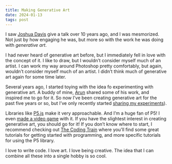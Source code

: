 ```yaml
---
title: Making Generative Art
date: 2024-01-13
tags: post
---
```


I saw [Joshua Davis](https://joshuadavis.com/) give a talk over 10 years ago, and I was mesmorized. Not just by how engaging he was, but more so with the work he was doing with *generative art*.

I had never heard of generative art before, but I immediately fell in love with the concept of it. I like to draw, but I wouldn’t consider myself much of an artist. I can work my way around Photoshop pretty comfortably, but again, wouldn’t consider myself much of an artist. I didn’t think much of generative art again for some time later.

Several years ago, I started toying with the idea fo experimenting with generative art. A buddy of mine, [Arun](https://codepen.io/satchmorun) shared some of his work, and inspired me to go for it. So now I’ve been creating generative art for the past five years or so, but I’ve only recently started [sharing my experiments](/generative-art/)).

Libraries like [P5.js](https://p5js.org/) make it very approachable. And I’m a huge fan of P5! I even [made a video game](https://iamdanielmarino.com/posts/github-game-off-game-jam-2021-retrospective/) with it. If you have the slightest interest in creating generative art, you should go for it! If you don’t know where to start, I recommend checking out [The Coding Train](https://thecodingtrain.com/) where you’ll find some great tutorials for getting started with programming, and more specific tutorials for using the P5 library.

I love to write code. I love art. I love being creative. The idea that I can combine all these into a single hobby is so cool.
